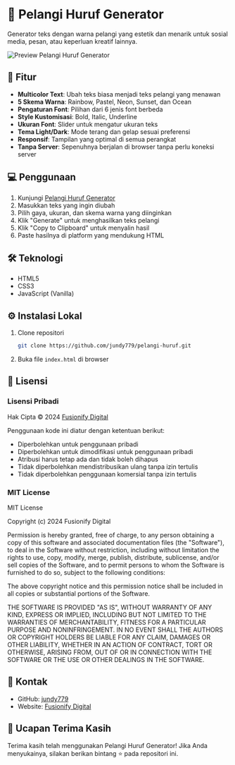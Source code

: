 # 🌈 Pelangi Huruf Generator

Generator teks dengan warna pelangi yang estetik dan menarik untuk sosial media, pesan, atau keperluan kreatif lainnya.

![Preview Pelangi Huruf Generator](https://via.placeholder.com/800x400?text=Pelangi+Huruf+Generator)

## 🚀 Fitur

- **Multicolor Text**: Ubah teks biasa menjadi teks pelangi yang menawan
- **5 Skema Warna**: Rainbow, Pastel, Neon, Sunset, dan Ocean
- **Pengaturan Font**: Pilihan dari 6 jenis font berbeda
- **Style Kustomisasi**: Bold, Italic, Underline
- **Ukuran Font**: Slider untuk mengatur ukuran teks
- **Tema Light/Dark**: Mode terang dan gelap sesuai preferensi
- **Responsif**: Tampilan yang optimal di semua perangkat
- **Tanpa Server**: Sepenuhnya berjalan di browser tanpa perlu koneksi server

## 💻 Penggunaan

1. Kunjungi [Pelangi Huruf Generator](https://jundy779.github.io/pelangi-huruf/)
2. Masukkan teks yang ingin diubah
3. Pilih gaya, ukuran, dan skema warna yang diinginkan
4. Klik "Generate" untuk menghasilkan teks pelangi
5. Klik "Copy to Clipboard" untuk menyalin hasil
6. Paste hasilnya di platform yang mendukung HTML

## 🛠️ Teknologi

- HTML5
- CSS3
- JavaScript (Vanilla)

## ⚙️ Instalasi Lokal

1. Clone repositori
   ```bash
   git clone https://github.com/jundy779/pelangi-huruf.git
   ```
2. Buka file `index.html` di browser

## 📝 Lisensi

### Lisensi Pribadi

Hak Cipta © 2024 [Fusionify Digital](https://github.com/jundy779) 

Penggunaan kode ini diatur dengan ketentuan berikut:
- Diperbolehkan untuk penggunaan pribadi
- Diperbolehkan untuk dimodifikasi untuk penggunaan pribadi
- Atribusi harus tetap ada dan tidak boleh dihapus
- Tidak diperbolehkan mendistribusikan ulang tanpa izin tertulis
- Tidak diperbolehkan penggunaan komersial tanpa izin tertulis

### MIT License

MIT License

Copyright (c) 2024 Fusionify Digital

Permission is hereby granted, free of charge, to any person obtaining a copy
of this software and associated documentation files (the "Software"), to deal
in the Software without restriction, including without limitation the rights
to use, copy, modify, merge, publish, distribute, sublicense, and/or sell
copies of the Software, and to permit persons to whom the Software is
furnished to do so, subject to the following conditions:

The above copyright notice and this permission notice shall be included in all
copies or substantial portions of the Software.

THE SOFTWARE IS PROVIDED "AS IS", WITHOUT WARRANTY OF ANY KIND, EXPRESS OR
IMPLIED, INCLUDING BUT NOT LIMITED TO THE WARRANTIES OF MERCHANTABILITY,
FITNESS FOR A PARTICULAR PURPOSE AND NONINFRINGEMENT. IN NO EVENT SHALL THE
AUTHORS OR COPYRIGHT HOLDERS BE LIABLE FOR ANY CLAIM, DAMAGES OR OTHER
LIABILITY, WHETHER IN AN ACTION OF CONTRACT, TORT OR OTHERWISE, ARISING FROM,
OUT OF OR IN CONNECTION WITH THE SOFTWARE OR THE USE OR OTHER DEALINGS IN THE
SOFTWARE.

## 📱 Kontak

- GitHub: [jundy779](https://github.com/jundy779)
- Website: [Fusionify Digital](https://github.com/jundy779)

## 🙏 Ucapan Terima Kasih

Terima kasih telah menggunakan Pelangi Huruf Generator! Jika Anda menyukainya, silakan berikan bintang ⭐ pada repositori ini.
